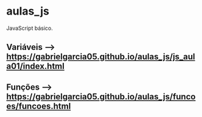 # aulas_js
JavaScript básico.

## Variáveis --> https://gabrielgarcia05.github.io/aulas_js/js_aula01/index.html
## Funções --> https://gabrielgarcia05.github.io/aulas_js/funcoes/funcoes.html
